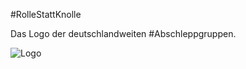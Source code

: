
#RolleStattKnolle

Das Logo der deutschlandweiten #Abschleppgruppen.

![Logo](https://github.com/Wikinaut/RolleStattKnolle/blob/master/Rolle-01-blau-0000ff-2000x788-wei%C3%9Fbg-2600x1600.png)
